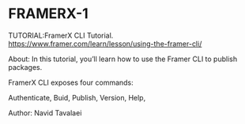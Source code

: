 # FRAMERX-1
TUTORIAL:FramerX CLI Tutorial. https://www.framer.com/learn/lesson/using-the-framer-cli/


About:
In this tutorial, you’ll learn how to use the Framer CLI to publish packages.

FramerX CLI exposes four commands:

Authenticate,
Buid,
Publish,
Version,
Help,


Author: Navid Tavalaei
